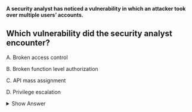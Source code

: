 **A security analyst has noticed a vulnerability in which an attacker took over multiple users’ accounts.**
 
## Which vulnerability did the security analyst encounter? 
 
A. Broken access control

B. Broken function level authorization 

C. API mass assignment

D. Privilege escalation 

<details>
<summary>Show Answer</summary>

---

The scenario described, where an attacker took over multiple users' accounts, indicates a broken access control vulnerability. Broken access control refers to a situation where the system's access control mechanisms fail to prevent unauthorized users from accessing resources or performing actions that they should not have access to. In this case, the attacker was able to gain unauthorized access to user accounts, suggesting a weakness in the access control measures that should have prevented such unauthorized actions.

Options B, C, and D are not the most appropriate in this context:

B. Broken function level authorization refers to issues where different user roles should have different levels of access, but the implementation allows users to access functions they shouldn't based on their role.

C. API mass assignment refers to vulnerabilities in APIs (Application Programming Interfaces) where attackers can manipulate input to modify more data than they should be allowed to.

D. Privilege escalation refers to gaining higher-level access than initially granted, which is not precisely what's described in the scenario. In the scenario, the focus is on unauthorized access to multiple user accounts, not elevating privileges within an account.

**A. Broken access control (CORRECT)**
